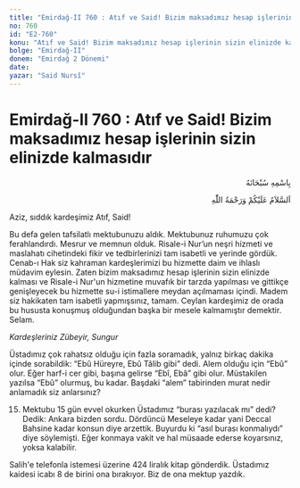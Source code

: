 ```yaml
---
title: "Emirdağ-II 760 : Atıf ve Said! Bizim maksadımız hesap işlerinin sizin elinizde kalmasıdır"
no: 760
id: "E2-760"
konu: "Atıf ve Said! Bizim maksadımız hesap işlerinin sizin elinizde kalmasıdır"
bolge: "Emirdağ-II"
donem: "Emirdağ 2 Dönemi"
date: 
yazar: "Said Nursî"
---
```


# Emirdağ-II 760 : Atıf ve Said! Bizim maksadımız hesap işlerinin sizin elinizde kalmasıdır

<p class="arabic" dir="rtl" title="Meal: “Her türlü noksan sıfatlardan yüce olan Allah’ın adıyla.”">بِاسْمِهِ سُبْحَانَهُ</p>

<p class="arabic" dir="rtl" title="Meal: “Allah’ın selâmı ve rahmeti üzerinize olsun.”">اَلسَّلاَمُ عَلَيْكُمْ وَرَحْمَةُ اللّٰهِ</p>

Aziz, sıddık kardeşimiz Atıf, Said!

Bu defa gelen tafsilatlı mektubunuzu aldık. Mektubunuz ruhumuzu çok ferahlandırdı. Mesrur ve memnun olduk. Risale-i Nur’un neşri hizmeti ve maslahatı cihetindeki fikir ve tedbirlerinizi tam isabetli ve yerinde gördük. Cenab-ı Hak siz kahraman kardeşlerimizi bu hizmette daim ve ihlaslı müdavim eylesin. Zaten bizim maksadımız hesap işlerinin sizin elinizde kalması ve Risale-i Nur'un hizmetine muvafık bir tarzda yapılması ve gittikçe genişleyecek bu hizmette su-i istimallere meydan açılmaması içindi. Madem siz hakikaten tam isabetli yapmışsınız, tamam. Ceylan kardeşimiz de orada bu hususta konuşmuş olduğundan başka bir mesele kalmamıştır demektir. Selam.

*Kardeşleriniz*
*Zübeyir, Sungur*

Üstadımız çok rahatsız olduğu için fazla soramadık, yalnız birkaç dakika içinde sorabildik: “Ebû Hüreyre, Ebû Tâlib gibi” dedi. Alem olduğu için “Ebû” olur. Eğer harf-i cer gibi, başına gelirse “Ebî, Ebâ” gibi olur. Müstakilen yazılsa “Ebû” olurmuş, bu kadar. Başdaki “alem” tabirinden murat nedir anlamadık siz anlarsınız?

15. Mektubu 15 gün evvel okurken Üstadımız “burası yazılacak mı” dedi? Dedik: Ankara bizden sordu. Dördüncü Meseleye kadar yani Deccal Bahsine kadar konsun diye arzettik. Buyurdu ki “asıl burası konmalıydı” diye söylemişti. Eğer konmaya vakit ve hal müsaade ederse koyarsınız, yoksa kalabilir.

Salih'e telefonla istemesi üzerine 424 liralık kitap gönderdik. Üstadımız kaidesi icabı 8 de birini ona bırakıyor. Biz de ona mektup yazdık.
